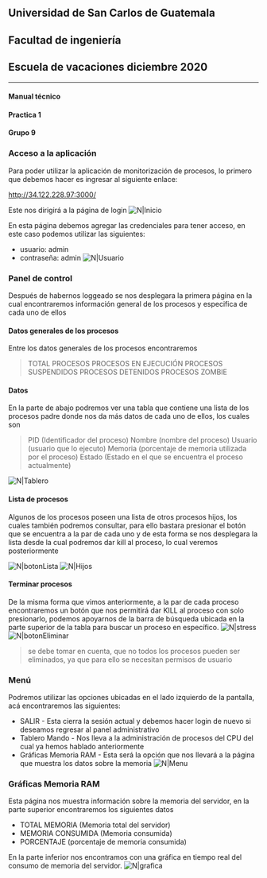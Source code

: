 ## Universidad de San Carlos de Guatemala
## Facultad de ingeniería
## Escuela de vacaciones diciembre 2020
___
#### Manual técnico
#### Practica 1
#### Grupo 9
### Acceso a la aplicación
Para poder utilizar la aplicación de monitorización de procesos, lo primero que debemos hacer es ingresar al siguiente enlace:

http://34.122.228.97:3000/

Este nos dirigirá a la página de login
![N|Inicio](https://github.com/ing-rich/SO2_G9_Practica1/blob/main/imagenes/login.PNG)

En esta página debemos agregar las credenciales para tener acceso, en este caso podemos utilizar las siguientes:
- usuario: admin
- contraseña: admin
![N|Usuario](https://github.com/ing-rich/SO2_G9_Practica1/blob/main/imagenes/usuario.PNG)

### Panel de control
Después de habernos loggeado se nos desplegara la primera página en la cual encontraremos información general de los procesos y especifica de cada uno de ellos

#### Datos generales de los procesos
Entre los datos generales de los procesos encontraremos 
> TOTAL PROCESOS
> PROCESOS EN EJECUCIÓN
> PROCESOS SUSPENDIDOS
> PROCESOS DETENIDOS
> PROCESOS ZOMBIE

#### Datos
En la parte de abajo podremos ver una tabla que contiene una lista de los procesos padre donde nos da más datos de cada uno de ellos, los cuales son
> PID (Identificador del proceso)
> Nombre (nombre del proceso)
> Usuario (usuario que lo ejecuto)
> Memoria (porcentaje de memoria utilizada por el proceso)
> Estado (Estado en el que se encuentra el proceso actualmente)

![N|Tablero](https://github.com/ing-rich/SO2_G9_Practica1/blob/main/imagenes/panelControl.PNG)
#### Lista de procesos
Algunos de los procesos poseen una lista de otros procesos hijos, los cuales también podremos consultar, para ello bastara presionar el botón que se encuentra a la par de cada uno y de esta forma se nos desplegara la lista desde la cual podremos dar kill al proceso, lo cual veremos posteriormente

![N|botonLista](https://github.com/ing-rich/SO2_G9_Practica1/blob/main/imagenes/botonLista.PNG)
![N|Hijos](https://github.com/ing-rich/SO2_G9_Practica1/blob/main/imagenes/HijosProceso.PNG)

#### Terminar procesos
De la misma forma que vimos anteriormente, a la par de cada proceso encontraremos un botón que nos permitirá dar KILL al proceso con solo presionarlo, podemos apoyarnos de la barra de búsqueda ubicada en la parte superior de la tabla para buscar un proceso en específico.
![N|stress](https://github.com/ing-rich/SO2_G9_Practica1/blob/main/imagenes/stress.PNG)
![N|botonEliminar](https://github.com/ing-rich/SO2_G9_Practica1/blob/main/imagenes/botonEliminar.PNG)
>se debe tomar en cuenta, que no todos los procesos pueden ser eliminados, ya que para ello se necesitan permisos de usuario

### Menú
Podremos utilizar las opciones ubicadas en el lado izquierdo de la pantalla, acá encontraremos las siguientes:
- SALIR - Esta cierra la sesión actual y debemos hacer login de nuevo si deseamos regresar al panel administrativo
- Tablero Mando - Nos lleva a la administración de procesos del CPU del cual ya hemos hablado anteriormente
- Gráficas Memoria RAM - Esta será la opción que nos llevará a la página que muestra los datos sobre la memoria
![N|Menu](https://github.com/ing-rich/SO2_G9_Practica1/blob/main/imagenes/opciones.PNG)

### Gráficas Memoria RAM
Esta página nos muestra información sobre la memoria del servidor, en la parte superior encontraremos los siguientes datos
- TOTAL MEMORIA (Memoria total del servidor)
- MEMORIA CONSUMIDA (Memoria consumida)
- PORCENTAJE (porcentaje de memoria consumida)

En la parte inferior nos encontramos con una gráfica en tiempo real del consumo de memoria del servidor.
![N|grafica](https://github.com/ing-rich/SO2_G9_Practica1/blob/main/imagenes/grafica.PNG)

